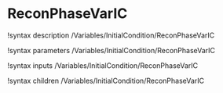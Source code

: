 <!-- MOOSE Documentation Stub: Remove this when content is added. -->

# ReconPhaseVarIC

!syntax description /Variables/InitialCondition/ReconPhaseVarIC

!syntax parameters /Variables/InitialCondition/ReconPhaseVarIC

!syntax inputs /Variables/InitialCondition/ReconPhaseVarIC

!syntax children /Variables/InitialCondition/ReconPhaseVarIC
